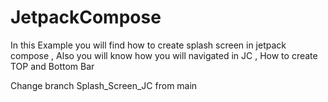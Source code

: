 # JetpackCompose

In this Example you will find how to create splash screen in jetpack compose , Also you will know how you will navigated in JC , How to create TOP and Bottom Bar 

Change branch Splash_Screen_JC from main
